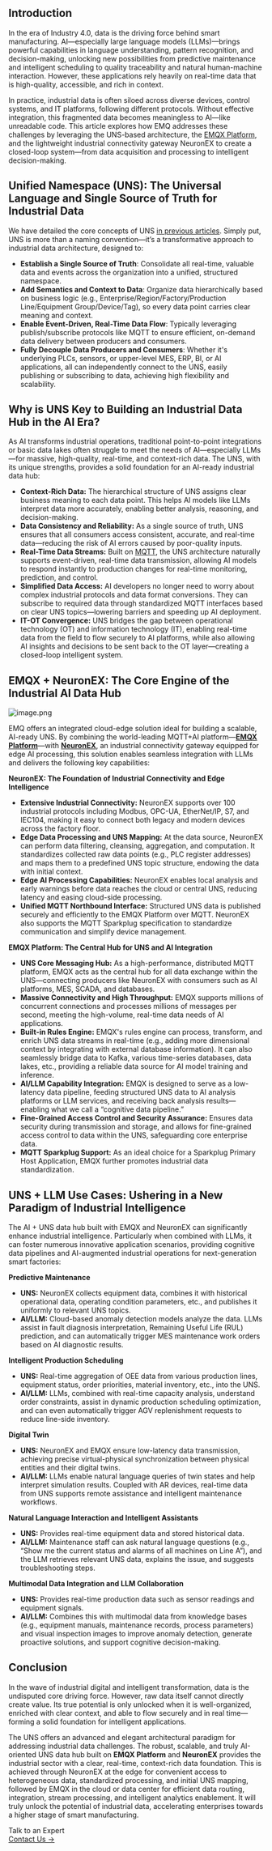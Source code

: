 ## **Introduction**

In the era of Industry 4.0, data is the driving force behind smart manufacturing. AI—especially large language models (LLMs)—brings powerful capabilities in language understanding, pattern recognition, and decision-making, unlocking new possibilities from predictive maintenance and intelligent scheduling to quality traceability and natural human-machine interaction. However, these applications rely heavily on real-time data that is high-quality, accessible, and rich in context.

In practice, industrial data is often siloed across diverse devices, control systems, and IT platforms, following different protocols. Without effective integration, this fragmented data becomes meaningless to AI—like unreadable code. This article explores how EMQ addresses these challenges by leveraging the UNS-based architecture, the [EMQX Platform](https://www.emqx.com/en/platform), and the lightweight industrial connectivity gateway NeuronEX to create a closed-loop system—from data acquisition and processing to intelligent decision-making.

## **Unified Namespace (UNS): The Universal Language and Single Source of Truth for Industrial Data**

We have detailed the core concepts of UNS [in previous articles](https://www.emqx.com/en/blog/unified-namespace-next-generation-data-fabric-for-iiot). Simply put, UNS is more than a naming convention—it’s a transformative approach to industrial data architecture, designed to:

- **Establish a Single Source of Truth**: Consolidate all real-time, valuable data and events across the organization into a unified, structured namespace.
- **Add Semantics and Context to Data**: Organize data hierarchically based on business logic (e.g., Enterprise/Region/Factory/Production Line/Equipment Group/Device/Tag), so every data point carries clear meaning and context.
- **Enable Event-Driven, Real-Time Data Flow**: Typically leveraging publish/subscribe protocols like MQTT to ensure efficient, on-demand data delivery between producers and consumers.
- **Fully Decouple Data Producers and Consumers**: Whether it's underlying PLCs, sensors, or upper-level MES, ERP, BI, or AI applications, all can independently connect to the UNS, easily publishing or subscribing to data, achieving high flexibility and scalability.

## **Why is UNS Key to Building an Industrial Data Hub in the AI Era?**

As AI transforms industrial operations, traditional point-to-point integrations or basic data lakes often struggle to meet the needs of AI—especially LLMs—for massive, high-quality, real-time, and context-rich data. The UNS, with its unique strengths, provides a solid foundation for an AI-ready industrial data hub:

- **Context-Rich Data:** The hierarchical structure of UNS assigns clear business meaning to each data point. This helps AI models like LLMs interpret data more accurately, enabling better analysis, reasoning, and decision-making.
- **Data Consistency and Reliability:** As a single source of truth, UNS ensures that all consumers access consistent, accurate, and real-time data—reducing the risk of AI errors caused by poor-quality inputs.
- **Real-Time Data Streams:** Built on [MQTT](https://www.emqx.com/en/blog/the-easiest-guide-to-getting-started-with-mqtt), the UNS architecture naturally supports event-driven, real-time data transmission, allowing AI models to respond instantly to production changes for real-time monitoring, prediction, and control.
- **Simplified Data Access:** AI developers no longer need to worry about complex industrial protocols and data format conversions. They can subscribe to required data through standardized MQTT interfaces based on clear UNS topics—lowering barriers and speeding up AI deployment.
- **IT-OT Convergence:** UNS bridges the gap between operational technology (OT) and information technology (IT), enabling real-time data from the field to flow securely to AI platforms, while also allowing AI insights and decisions to be sent back to the OT layer—creating a closed-loop intelligent system.

## **EMQX + NeuronEX: The Core Engine of the Industrial AI Data Hub**

![image.png](https://assets.emqx.com/images/82c59674a4755b0fa957f9ebea04b098.png)

EMQ offers an integrated cloud-edge solution ideal for building a scalable, AI-ready UNS. By combining the world-leading MQTT+AI platform—**[EMQX Platform](https://www.emqx.com/en/platform)**—with **[NeuronEX](https://www.emqx.com/en/products/neuronex)**, an industrial connectivity gateway equipped for edge AI processing, this solution enables seamless integration with LLMs and delivers the following key capabilities:

**NeuronEX: The Foundation of Industrial Connectivity and Edge Intelligence**

- **Extensive Industrial Connectivity:** NeuronEX supports over 100 industrial protocols including Modbus, OPC-UA, EtherNet/IP, S7, and IEC104, making it easy to connect both legacy and modern devices across the factory floor.
- **Edge Data Processing and UNS Mapping:** At the data source, NeuronEX can perform data filtering, cleansing, aggregation, and computation. It standardizes collected raw data points (e.g., PLC register addresses) and maps them to a predefined UNS topic structure, endowing the data with initial context.
- **Edge AI Processing Capabilities:** NeuronEX enables local analysis and early warnings before data reaches the cloud or central UNS, reducing latency and easing cloud-side processing.
- **Unified MQTT Northbound Interface:** Structured UNS data is published securely and efficiently to the EMQX Platform over MQTT. NeuronEX also supports the MQTT Sparkplug specification to standardize communication and simplify device management.

**EMQX Platform: The Central Hub for UNS and AI Integration**

- **UNS Core Messaging Hub:** As a high-performance, distributed MQTT platform, EMQX acts as the central hub for all data exchange within the UNS—connecting producers like NeuronEX with consumers such as AI platforms, MES, SCADA, and databases.
- **Massive Connectivity and High Throughput:** EMQX supports millions of concurrent connections and processes millions of messages per second, meeting the high-volume, real-time data needs of AI applications.
- **Built-in Rules Engine:** EMQX's rules engine can process, transform, and enrich UNS data streams in real-time (e.g., adding more dimensional context by integrating with external database information). It can also seamlessly bridge data to Kafka, various time-series databases, data lakes, etc., providing a reliable data source for AI model training and inference.
- **AI/LLM Capability Integration:** EMQX is designed to serve as a low-latency data pipeline, feeding structured UNS data to AI analysis platforms or LLM services, and receiving back analysis results—enabling what we call a “cognitive data pipeline.”
- **Fine-Grained Access Control and Security Assurance:** Ensures data security during transmission and storage, and allows for fine-grained access control to data within the UNS, safeguarding core enterprise data.
- **MQTT Sparkplug Support:** As an ideal choice for a Sparkplug Primary Host Application, EMQX further promotes industrial data standardization.

## **UNS + LLM Use Cases: Ushering in a New Paradigm of Industrial Intelligence**

The AI + UNS data hub built with EMQX and NeuronEX can significantly enhance industrial intelligence. Particularly when combined with LLMs, it can foster numerous innovative application scenarios, providing cognitive data pipelines and AI-augmented industrial operations for next-generation smart factories:

**Predictive Maintenance**

- **UNS:** NeuronEX collects equipment data, combines it with historical operational data, operating condition parameters, etc., and publishes it uniformly to relevant UNS topics.
- **AI/LLM:** Cloud-based anomaly detection models analyze the data. LLMs assist in fault diagnosis interpretation, Remaining Useful Life (RUL) prediction, and can automatically trigger MES maintenance work orders based on AI diagnostic results.

**Intelligent Production Scheduling**

- **UNS:** Real-time aggregation of OEE data from various production lines, equipment status, order priorities, material inventory, etc., into the UNS.
- **AI/LLM:** LLMs, combined with real-time capacity analysis, understand order constraints, assist in dynamic production scheduling optimization, and can even automatically trigger AGV replenishment requests to reduce line-side inventory.

**Digital Twin**

- **UNS:** NeuronEX and EMQX ensure low-latency data transmission, achieving precise virtual-physical synchronization between physical entities and their digital twins.
- **AI/LLM:** LLMs enable natural language queries of twin states and help interpret simulation results. Coupled with AR devices, real-time data from UNS supports remote assistance and intelligent maintenance workflows.

**Natural Language Interaction and Intelligent Assistants**

- **UNS:** Provides real-time equipment data and stored historical data.
- **AI/LLM:** Maintenance staff can ask natural language questions (e.g., “Show me the current status and alarms of all machines on Line A”), and the LLM retrieves relevant UNS data, explains the issue, and suggests troubleshooting steps.

**Multimodal Data Integration and LLM Collaboration**

- **UNS:** Provides real-time production data such as sensor readings and equipment signals.
- **AI/LLM:** Combines this with multimodal data from knowledge bases (e.g., equipment manuals, maintenance records, process parameters) and visual inspection images to improve anomaly detection, generate proactive solutions, and support cognitive decision-making.

## **Conclusion**

In the wave of industrial digital and intelligent transformation, data is the undisputed core driving force. However, raw data itself cannot directly create value. Its true potential is only unlocked when it is well-organized, enriched with clear context, and able to flow securely and in real time—forming a solid foundation for intelligent applications.

The UNS offers an advanced and elegant architectural paradigm for addressing industrial data challenges. The robust, scalable, and truly AI-oriented UNS data hub built on **EMQX Platform** and **NeuronEX** provides the industrial sector with a clear, real-time, context-rich data foundation. This is achieved through NeuronEX at the edge for convenient access to heterogeneous data, standardized processing, and initial UNS mapping, followed by EMQX in the cloud or data center for efficient data routing, integration, stream processing, and intelligent analytics enablement. It will truly unlock the potential of industrial data, accelerating enterprises towards a higher stage of smart manufacturing.



<section class="promotion">
    <div>
        Talk to an Expert
    </div>
    <a href="https://www.emqx.com/en/contact?product=solutions" class="button is-gradient">Contact Us →</a>
</section>
